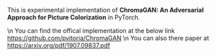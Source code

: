 
This is experimental implementation of **ChromaGAN: An Adversarial Approach for Picture Colorization** in PyTorch.

\n You can find the offical implementation at the below link https://github.com/pvitoria/ChromaGAN 
\n You can also there paper at https://arxiv.org/pdf/1907.09837.pdf

